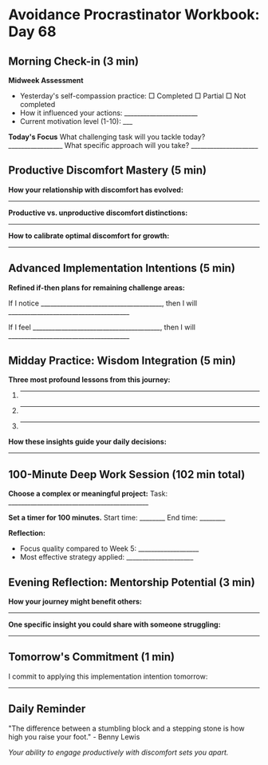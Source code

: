 # Avoidance Procrastinator Workbook: Day 68

## Morning Check-in (3 min)

**Midweek Assessment**
- Yesterday's self-compassion practice: □ Completed □ Partial □ Not completed
- How it influenced your actions: _______________________
- Current motivation level (1-10): ___

**Today's Focus**
What challenging task will you tackle today? _________________
What specific approach will you take? _____________________

## Productive Discomfort Mastery (5 min)

**How your relationship with discomfort has evolved:**
________________________________________________

**Productive vs. unproductive discomfort distinctions:**
________________________________________________

**How to calibrate optimal discomfort for growth:**
________________________________________________

## Advanced Implementation Intentions (5 min)

**Refined if-then plans for remaining challenge areas:**

If I notice ______________________________________,
then I will ______________________________________

If I feel ________________________________________,
then I will ______________________________________

## Midday Practice: Wisdom Integration (5 min)

**Three most profound lessons from this journey:**
1. ________________________________________________
2. ________________________________________________
3. ________________________________________________

**How these insights guide your daily decisions:**
________________________________________________

## 100-Minute Deep Work Session (102 min total)

**Choose a complex or meaningful project:**
Task: ____________________________________________

**Set a timer for 100 minutes.**
Start time: ________ End time: ________

**Reflection:**
- Focus quality compared to Week 5: ___________________
- Most effective strategy applied: _____________________

## Evening Reflection: Mentorship Potential (3 min)

**How your journey might benefit others:**
________________________________________________

**One specific insight you could share with someone struggling:**
________________________________________________

## Tomorrow's Commitment (1 min)

I commit to applying this implementation intention tomorrow:
________________________________________________

## Daily Reminder

"The difference between a stumbling block and a stepping stone is how high you raise your foot." - Benny Lewis

*Your ability to engage productively with discomfort sets you apart.*